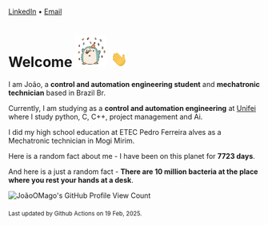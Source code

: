 [LinkedIn](https://www.linkedin.com/in/joão-pedro-gozzoli-b95641301/) &bull;
[Email](joaopedrogozzoli@gmail.com)

# Welcome <img src="happy.gif" height="64px" /> <img src="wave.gif" height="32px" />

I am João, a  **control and automation engineering student** and **mechatronic technician** based in Brazil Br.

Currently, I am studying as a **control and automation engineering** at [Unifei](https://unifei.edu.br) where I study python, C, C++, project management and Ai.

I did my high school education at ETEC Pedro Ferreira alves as a Mechatronic technician in Mogi Mirim.

Here is a random fact about me - I have been on this planet for **7723 days**.

And here is a just a random fact -  **There are 10 million bacteria at the place where you rest your hands at a desk**.

![JoãoOMago's GitHub Profile View Count](https://komarev.com/ghpvc/?username=JoaoOMago)

<sub>Last updated by Github Actions on 19 Feb, 2025.</sub>
